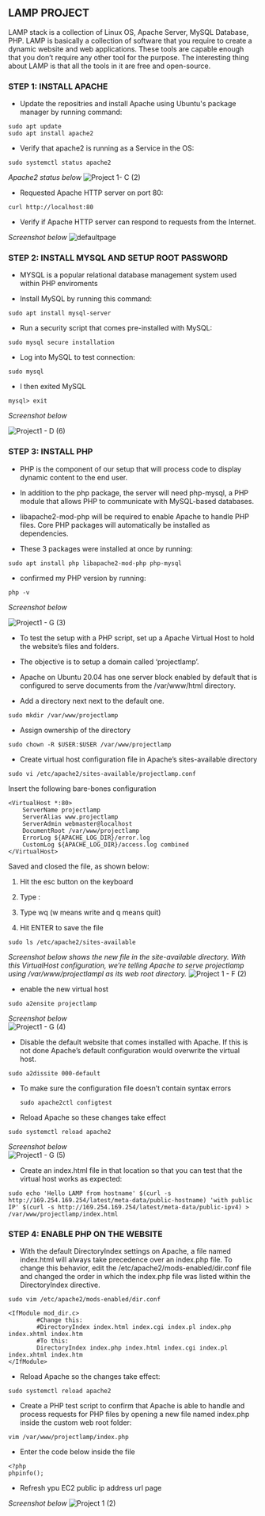 
## __LAMP PROJECT__

LAMP stack is a collection of Linux OS, Apache Server, MySQL Database, PHP. LAMP is basically a collection of software that you require to create a dynamic website and web applications. These tools are capable enough that you don’t require any other tool for the purpose. The interesting thing about LAMP is that all the tools in it are free and open-source.

### STEP 1: INSTALL APACHE 

- Update the repositries and install Apache using Ubuntu's package manager by running command: 
 
```
sudo apt update 
sudo apt install apache2
```
                                                                                                  

- Verify that apache2 is running as a Service in the OS: 

```
sudo systemctl status apache2
```

*Apache2 status below* 
![Project 1- C (2)](https://user-images.githubusercontent.com/93116204/138972237-0c769ceb-4afe-44ce-abfe-28d2e87b8560.png)

- Requested Apache HTTP server on port 80: 

```
curl http://localhost:80
```

- Verify if Apache HTTP server can respond to requests from the Internet. 

*Screenshot below*
![defaultpage](https://user-images.githubusercontent.com/93116204/138972873-9a287524-61b1-4506-9e6e-58232be745c3.png)



### STEP 2: INSTALL MYSQL AND SETUP ROOT PASSWORD

- MYSQL is a popular relational database management system used within PHP enviroments
                                         
                                         
- Install MySQL by running this command: 

```
sudo apt install mysql-server
```                                       
                                         
                                                             
- Run a security script that comes pre-installed with MySQL: 

```
sudo mysql secure installation 
```                                                           
                                                                     
- Log into MySQL to test connection: 

```
sudo mysql
```   

- I then exited MySQL

```
mysql> exit
```                     
                     
 *Screenshot below*
                     
 ![Project1 - D (6)](https://user-images.githubusercontent.com/93116204/139803926-a89676ef-24d3-4fd5-8c1b-bdf258614988.png)
                    
 
### STEP 3: INSTALL PHP

- PHP is the component of our setup that will process code to display dynamic content to the end user.

- In addition to the php package, the server will need php-mysql, a PHP module that allows PHP to communicate with MySQL-based databases.

- libapache2-mod-php will be required to enable Apache to handle PHP files. Core PHP packages will automatically be installed as dependencies.

- These 3 packages were installed at once by running: 

```
sudo apt install php libapache2-mod-php php-mysql
```
                                                                                                   
 - confirmed my PHP version by running:

 ```
 php -v
 ```
                                                                           
   *Screenshot below* 
   
  ![Project1 - G (3)](https://user-images.githubusercontent.com/93116204/139135928-1216975b-7405-43d8-be96-29b392ab3404.png)

- To test the setup with a PHP script, set up a Apache Virtual Host to hold the website’s files and folders. 

- The objective is to setup a domain called ‘projectlamp’.

- Apache on Ubuntu 20.04 has one server block enabled by default that is configured to serve documents from the /var/www/html directory. 

- Add a directory next next to the default one.

``` 
sudo mkdir /var/www/projectlamp
```
                                                              
 - Assign ownership of the directory    

```
sudo chown -R $USER:$USER /var/www/projectlamp   
```
                                                                  
 - Create virtual host configuration file in Apache’s sites-available directory
 
 ``` 
 sudo vi /etc/apache2/sites-available/projectlamp.conf
 ```
 
Insert the following bare-bones configuration

```
<VirtualHost *:80>
    ServerName projectlamp
    ServerAlias www.projectlamp 
    ServerAdmin webmaster@localhost
    DocumentRoot /var/www/projectlamp
    ErrorLog ${APACHE_LOG_DIR}/error.log
    CustomLog ${APACHE_LOG_DIR}/access.log combined
</VirtualHost>
```

Saved and closed the file, as shown below:

1. Hit the esc button on the keyboard

1. Type :

1. Type wq (w means write and q means quit)

1. Hit ENTER to save the file

```
sudo ls /etc/apache2/sites-available
```

*Screenshot below shows the new file in the site-available directory. With this VirtualHost configuration, we’re telling Apache to serve projectlamp using /var/www/projectlampl as its web root directory.* 
![Project 1 - F (2)](https://user-images.githubusercontent.com/93116204/139141359-ff767a0c-969e-4e27-8f7b-59df825621f2.png)


- enable the new virtual host
 
 ```
 sudo a2ensite projectlamp
 ```                                                           
 
 *Screenshot below*                                                          
![Project1 - G (4)](https://user-images.githubusercontent.com/93116204/139143110-b8438846-7b52-45e0-a8f4-25716ad20dc7.png)

- Disable the default website that comes installed with Apache. If this is not done Apache’s default configuration would overwrite the virtual host. 

 ```
 sudo a2dissite 000-default
 ```                                           

- To make sure the configuration file doesn’t contain syntax errors 

  ```                                                                                 
  sudo apache2ctl configtest
  ```                                                                                 
                                                                                   
- Reload Apache so these changes take effect 

```
sudo systemctl reload apache2
```     
                                                 

*Screenshot below*                                               
![Project1 - G (5)](https://user-images.githubusercontent.com/93116204/139145212-6c4570d6-138f-4021-a878-a56e0fc59a17.png)
                                              

- Create an index.html file in that location so that you can test that the virtual host works as expected:

```
sudo echo 'Hello LAMP from hostname' $(curl -s http://169.254.169.254/latest/meta-data/public-hostname) 'with public IP' $(curl -s http://169.254.169.254/latest/meta-data/public-ipv4) > /var/www/projectlamp/index.html
```


### STEP 4: ENABLE PHP ON THE WEBSITE

- With the default DirectoryIndex settings on Apache, a file named index.html will always take precedence over an index.php file. To change this behavior, edit the /etc/apache2/mods-enabled/dir.conf file and changed the order in which the index.php file was listed within the DirectoryIndex directive.

```
sudo vim /etc/apache2/mods-enabled/dir.conf
```

```
<IfModule mod_dir.c>
        #Change this:
        #DirectoryIndex index.html index.cgi index.pl index.php index.xhtml index.htm
        #To this:
        DirectoryIndex index.php index.html index.cgi index.pl index.xhtml index.htm
</IfModule>
```

- Reload Apache so the changes take effect:

``` 
sudo systemctl reload apache2
```
                                             
- Create a PHP test script to confirm that Apache is able to handle and process requests for PHP files by opening a new file named index.php inside the custom web root folder:
 
``` 
vim /var/www/projectlamp/index.php
```       

- Enter the code below inside the file

```
<?php
phpinfo();
```

- Refresh ypu EC2 public ip address url page

*Screenshot below*
![Project 1 (2)](https://user-images.githubusercontent.com/93116204/139148367-d847b8c7-f1be-43a1-b38b-d8cbc03ab1f7.png)

